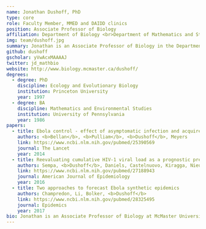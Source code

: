 ```yaml
---
name: Jonathan Dushoff, PhD
type: core
role: Faculty Member, MMED and DAIDD clinics
position: Associate Professor of Biology
affiliation: Department of Biology <br>Department of Mathematics and Statistics <br>McMaster University, Hamilton, ON, Canada
img: team/dushoff.jpg
summary: Jonathan is an Associate Professor of Biology in the Department of Biology and Department of Mathematics and Statistics at McMaster University. He has been on the ICI3D Core Faculty since the program started in 2012.
github: dushoff
gscholar: yVwAcxMAAAAJ
twitter: jd_mathbio
website: http://www.biology.mcmaster.ca/dushoff/
degrees:
  - degree: PhD
    discipline: Ecology and Evolutionary Biology
    institution: Princeton University
    year: 1997
  - degree: BA
    discipline: Mathematics and Environmental Studies
    institution: University of Pennsylvania
    year: 1986
papers:
  - title: Ebola control - effect of asymptomatic infection and acquired immunity
    authors: <b>Bellan</b>, <b>Pulliam</b>, <b>Dushoff</b>, Meyers
    link: https://www.ncbi.nlm.nih.gov/pubmed/25390569
    journal: The Lancet
    year: 2014
  - title: Reevaluating cumulative HIV-1 viral load as a prognostic predictor - predicting opportunistic infection incidence and mortality in a Ugandan cohort
    authors: Sempa, <b>Dushoff</b>, Daniels, Castelnuovo, Kiragga, Nieuwoudt, <b>Bellan</b>
    link: https://www.ncbi.nlm.nih.gov/pubmed/27188943
    journal: American Journal of Epidemiology
    year: 2016
  - title: Two approaches to forecast Ebola synthetic epidemics
    authors: Champredon, Li, Bolker, <b>Dushoff</b>
    link: https://www.ncbi.nlm.nih.gov/pubmed/28325495
    journal: Epidemics
    year: 2017
bio: Jonathan is an Associate Professor of Biology at McMaster University in Hamilton, Canada, with cross appointments in the Department of Mathematics and Statistics, and the Institute for Infectious Disease Research. He has taught short courses annually in South Africa since 2007, starting with predecessors of the MMED clinic, and has been involved from the beginning in building and maintaining the ICI3D program. Jonathan has a broad interest in understanding the dynamics of infectious diseases by combining theoretical, statistical and computational approaches. Current interests include HIV control and the HIV treatment cascade; control of canine rabies; and disease forecasting.
---
```

